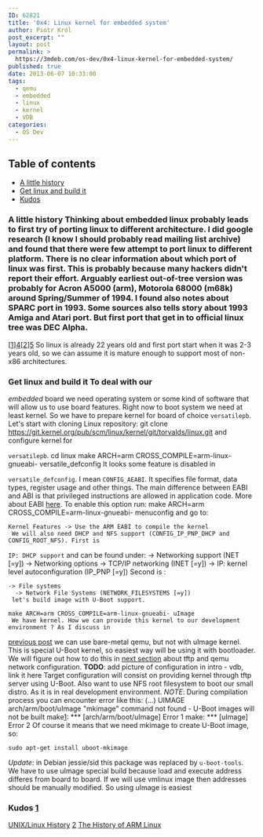 ```yaml
---
ID: 62821
title: '0x4: Linux kernel for embedded system'
author: Piotr Król
post_excerpt: ""
layout: post
permalink: >
  https://3mdeb.com/os-dev/0x4-linux-kernel-for-embedded-system/
published: true
date: 2013-06-07 10:33:00
tags:
  - qemu
  - embedded
  - linux
  - kernel
  - VDB
categories:
  - OS Dev
---
```

## Table of contents

*   [A little history][1]
*   [Get linux and build it][2]
*   [Kudos][3]

<a id="a-little-history"></a> 
### A little history Thinking about embedded linux probably leads to first try of porting linux to different architecture. I did google research (I know I should probably read mailing list archive) and found that there were few attempt to port linux to different platform. There is no clear information about which port of linux was first. This is probably because many hackers didn't report their effort. Arguably earliest out-of-tree version was probably for Acron A5000 (arm), Motorola 68000 (m68k) around Spring/Summer of 1994. I found also notes about SPARC port in 1993. Some sources also tells story about 1993 Amiga and Atari port. But first port that get in to official linux tree was DEC Alpha.

[[1]][4][[2]][5] So linux is already 22 years old and first port start when it was 2-3 years old, so we can assume it is mature enough to support most of non-x86 architectures. <a id="get-linux-and-build-it"></a> 
### Get linux and build it To deal with our 

*embedded* board we need operating system or some kind of software that will allow us to use board features. Right now to boot system we need at least kernel. So we have to prepare kernel for board of choice `versatilepb`. Let's start with cloning Linux repository: 
    git clone https://git.kernel.org/pub/scm/linux/kernel/git/torvalds/linux.git
     and configure kernel for 

`versatilepb`. 
    cd linux
    make ARCH=arm CROSS_COMPILE=arm-linux-gnueabi- versatile_defconfig
     It looks some feature is disabled in 

`versatile_defconfig`. I mean `CONFIG_AEABI`. It specifies file format, data types, register usage and other things. The main difference between EABI and ABI is that privileged instructions are allowed in application code. More about EABI [here][6]. To enable this option run: 
    make ARCH=arm CROSS_COMPILE=arm-linux-gnueabi- menuconfig
     and go to: 

    Kernel Features -> Use the ARM EABI to compile the kernel
     We will also need DHCP and NFS support (CONFIG_IP_PNP_DHCP and CONFIG_ROOT_NFS). First is 

`IP: DHCP support` and can be found under: 
    -> Networking support (NET [=y])
      -> Networking options
        -> TCP/IP networking (INET [=y])
          -> IP: kernel level autoconfiguration (IP_PNP [=y])
     Second is : 

    -> File systems
      -> Network File Systems (NETWORK_FILESYSTEMS [=y])  
     let's build image with U-Boot support. 

    make ARCH=arm CROSS_COMPILE=arm-linux-gnueabi- uImage
     We have kernel. How we can provide this kernel to our development environment ? As I discuss in 

[previous post][7] we can use bare-metal qemu, but not with uImage kernel. This is special U-Boot kernel, so easiest way will be using it with bootloader. We will figure out how to do this in [next section][8] about tftp and qemu network configuration. **TODO**: add picture of configuration in intro - vdb, link it here Target configuration will consist on providing kernel through tftp server using U-Boot. Also want to use NFS root filesystem to boot our small distro. As it is in real development environment. *NOTE*: During compilation process you can encounter error like this: 
    (...)
      UIMAGE  arch/arm/boot/uImage
      "mkimage" command not found - U-Boot images will not be built
      make[1]: *** [arch/arm/boot/uImage] Error 1
      make: *** [uImage] Error 2
     Of course it means that we need mkimage to create U-Boot image, so: 

    sudo apt-get install uboot-mkimage
    

*Update*: in Debian jessie/sid this package was replaced by `u-boot-tools`. We have to use uImage special build because load and execute address differes from board to board. If we will use vmlinux image then addresses should be manually modified. So using uImage is easiest <a id="kudos"></a> 
### Kudos [1] 

[UNIX/Linux History][4] [2] [The History of ARM Linux][5]

 [1]: /2013/06/07/linux-kernel-for-embedded-system/#a-little-history
 [2]: /2013/06/07/linux-kernel-for-embedded-system/#get-linux-and-build-it
 [3]: /2013/06/07/linux-kernel-for-embedded-system/#kudos
 [4]: http://digital-domain.net/lug/unix-linux-history.html
 [5]: http://www.arm.linux.org.uk/docs/history.php
 [6]: http://en.wikipedia.org/wiki/Application_binary_interface#EABI
 [7]: /2013/06/07/embedded-board-bootloader
 [8]: /2013/06/07/qemu-network-configuration-and-tftp-for-virtual-development-board